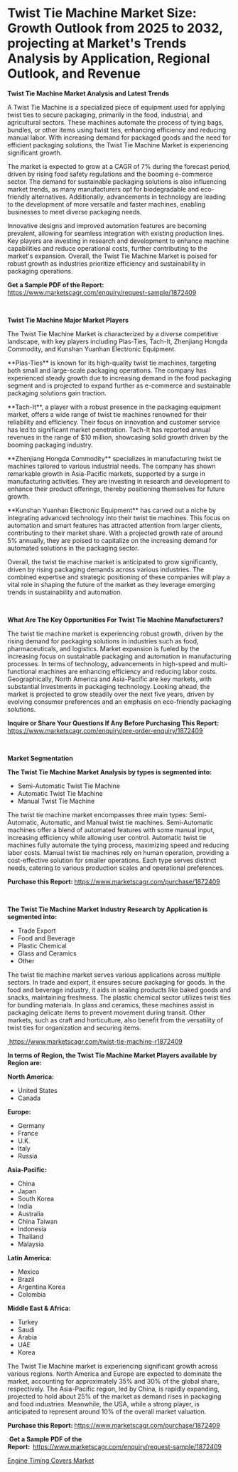 <p><h1>Twist Tie Machine Market Size: Growth Outlook from 2025 to 2032, projecting at Market's Trends Analysis by Application, Regional Outlook, and Revenue</h1></p><p><strong>Twist Tie Machine Market Analysis and Latest Trends</strong></p>
<p><p>A Twist Tie Machine is a specialized piece of equipment used for applying twist ties to secure packaging, primarily in the food, industrial, and agricultural sectors. These machines automate the process of tying bags, bundles, or other items using twist ties, enhancing efficiency and reducing manual labor. With increasing demand for packaged goods and the need for efficient packaging solutions, the Twist Tie Machine Market is experiencing significant growth.</p><p>The market is expected to grow at a CAGR of 7% during the forecast period, driven by rising food safety regulations and the booming e-commerce sector. The demand for sustainable packaging solutions is also influencing market trends, as many manufacturers opt for biodegradable and eco-friendly alternatives. Additionally, advancements in technology are leading to the development of more versatile and faster machines, enabling businesses to meet diverse packaging needs.</p><p>Innovative designs and improved automation features are becoming prevalent, allowing for seamless integration with existing production lines. Key players are investing in research and development to enhance machine capabilities and reduce operational costs, further contributing to the market's expansion. Overall, the Twist Tie Machine Market is poised for robust growth as industries prioritize efficiency and sustainability in packaging operations.</p></p>
<p><strong>Get a Sample PDF of the Report:&nbsp;</strong> <a href="https://www.marketscagr.com/enquiry/request-sample/1872409?utm_campaign=2126&utm_medium=2&utm_source=Github&utm_content=ia&utm_term=16022025&utm_id=twist-tie-machine">https://www.marketscagr.com/enquiry/request-sample/1872409</a></p>
<p>&nbsp;</p>
<p><strong>Twist Tie Machine Major Market Players</strong></p>
<p><p>The Twist Tie Machine Market is characterized by a diverse competitive landscape, with key players including Plas-Ties, Tach-It, Zhenjiang Hongda Commodity, and Kunshan Yuanhan Electronic Equipment. </p><p>**Plas-Ties** is known for its high-quality twist tie machines, targeting both small and large-scale packaging operations. The company has experienced steady growth due to increasing demand in the food packaging segment and is projected to expand further as e-commerce and sustainable packaging solutions gain traction.</p><p>**Tach-It**, a player with a robust presence in the packaging equipment market, offers a wide range of twist tie machines renowned for their reliability and efficiency. Their focus on innovation and customer service has led to significant market penetration. Tach-It has reported annual revenues in the range of $10 million, showcasing solid growth driven by the booming packaging industry.</p><p>**Zhenjiang Hongda Commodity** specializes in manufacturing twist tie machines tailored to various industrial needs. The company has shown remarkable growth in Asia-Pacific markets, supported by a surge in manufacturing activities. They are investing in research and development to enhance their product offerings, thereby positioning themselves for future growth.</p><p>**Kunshan Yuanhan Electronic Equipment** has carved out a niche by integrating advanced technology into their twist tie machines. This focus on automation and smart features has attracted attention from larger clients, contributing to their market share. With a projected growth rate of around 5% annually, they are poised to capitalize on the increasing demand for automated solutions in the packaging sector.</p><p>Overall, the twist tie machine market is anticipated to grow significantly, driven by rising packaging demands across various industries. The combined expertise and strategic positioning of these companies will play a vital role in shaping the future of the market as they leverage emerging trends in sustainability and automation.</p></p>
<p>&nbsp;</p>
<p><strong>What Are The Key Opportunities For Twist Tie Machine Manufacturers?</strong></p>
<p><p>The twist tie machine market is experiencing robust growth, driven by the rising demand for packaging solutions in industries such as food, pharmaceuticals, and logistics. Market expansion is fueled by the increasing focus on sustainable packaging and automation in manufacturing processes. In terms of technology, advancements in high-speed and multi-functional machines are enhancing efficiency and reducing labor costs. Geographically, North America and Asia-Pacific are key markets, with substantial investments in packaging technology. Looking ahead, the market is projected to grow steadily over the next five years, driven by evolving consumer preferences and an emphasis on eco-friendly packaging solutions.</p></p>
<p><strong>Inquire or Share Your Questions If Any Before Purchasing This Report:</strong> <a href="https://www.marketscagr.com/enquiry/pre-order-enquiry/1872409?utm_campaign=2126&utm_medium=2&utm_source=Github&utm_content=ia&utm_term=16022025&utm_id=twist-tie-machine">https://www.marketscagr.com/enquiry/pre-order-enquiry/1872409</a></p>
<p>&nbsp;</p>
<p><strong>Market Segmentation</strong></p>
<p><strong>The Twist Tie Machine Market Analysis by types is segmented into:</strong></p>
<p><ul><li>Semi-Automatic Twist Tie Machine</li><li>Automatic Twist Tie Machine</li><li>Manual Twist Tie Machine</li></ul></p>
<p><p>The twist tie machine market encompasses three main types: Semi-Automatic, Automatic, and Manual twist tie machines. Semi-Automatic machines offer a blend of automated features with some manual input, increasing efficiency while allowing user control. Automatic twist tie machines fully automate the tying process, maximizing speed and reducing labor costs. Manual twist tie machines rely on human operation, providing a cost-effective solution for smaller operations. Each type serves distinct needs, catering to various production scales and operational preferences.</p></p>
<p><strong>Purchase this Report:&nbsp;</strong><a href="https://www.marketscagr.com/purchase/1872409?utm_campaign=2126&utm_medium=2&utm_source=Github&utm_content=ia&utm_term=16022025&utm_id=twist-tie-machine">https://www.marketscagr.com/purchase/1872409</a></p>
<p>&nbsp;</p>
<p><strong>The Twist Tie Machine Market Industry Research by Application is segmented into:</strong></p>
<p><ul><li>Trade Export</li><li>Food and Beverage</li><li>Plastic Chemical</li><li>Glass and Ceramics</li><li>Other</li></ul></p>
<p><p>The twist tie machine market serves various applications across multiple sectors. In trade and export, it ensures secure packaging for goods. In the food and beverage industry, it aids in sealing products like baked goods and snacks, maintaining freshness. The plastic chemical sector utilizes twist ties for bundling materials. In glass and ceramics, these machines assist in packaging delicate items to prevent movement during transit. Other markets, such as craft and horticulture, also benefit from the versatility of twist ties for organization and securing items.</p></p>
<p><a href="https://www.marketscagr.com/twist-tie-machine-r1872409?utm_campaign=2126&utm_medium=2&utm_source=Github&utm_content=ia&utm_term=16022025&utm_id=twist-tie-machine">&nbsp;https://www.marketscagr.com/twist-tie-machine-r1872409</a></p>
<p><strong>In terms of Region, the Twist Tie Machine Market Players available by Region are:</strong></p>
<p>
    <p> <strong> North America: </strong>
        <ul>
            <li>United States</li>
            <li>Canada</li>
        </ul>
        </p> 
    <p> <strong> Europe: </strong>
        <ul>
            <li>Germany</li>
            <li>France</li>
            <li>U.K.</li>
            <li>Italy</li>
            <li>Russia</li>
        </ul>
        </p> 
    <p> <strong> Asia-Pacific: </strong>
        <ul>
            <li>China</li>
            <li>Japan</li>
            <li>South Korea</li>
            <li>India</li>
            <li>Australia</li>
            <li>China Taiwan</li>
            <li>Indonesia</li>
            <li>Thailand</li>
            <li>Malaysia</li>
        </ul>
        </p> 
    <p> <strong> Latin America: </strong>
        <ul>
            <li>Mexico</li>
            <li>Brazil</li>
            <li>Argentina Korea</li>
            <li>Colombia</li>
        </ul>
        </p> 
    <p> <strong> Middle East & Africa: </strong>
        <ul>
            <li>Turkey</li>
            <li>Saudi</li>
            <li>Arabia</li>
            <li>UAE</li>
            <li>Korea</li>
        </ul>
    </p>
    </p>
<p><p>The Twist Tie Machine market is experiencing significant growth across various regions. North America and Europe are expected to dominate the market, accounting for approximately 35% and 30% of the global share, respectively. The Asia-Pacific region, led by China, is rapidly expanding, projected to hold about 25% of the market as demand rises in packaging and food industries. Meanwhile, the USA, while a strong player, is anticipated to represent around 10% of the overall market valuation.</p></p>
<p><strong>Purchase this Report: </strong><a href="https://www.marketscagr.com/purchase/1872409?utm_campaign=2126&utm_medium=2&utm_source=Github&utm_content=ia&utm_term=16022025&utm_id=twist-tie-machine">https://www.marketscagr.com/purchase/1872409</a></p>
<p>&nbsp;<strong>Get a Sample PDF of the Report:&nbsp;&nbsp;</strong><a href="https://www.marketscagr.com/enquiry/request-sample/1872409?utm_campaign=2126&utm_medium=2&utm_source=Github&utm_content=ia&utm_term=16022025&utm_id=twist-tie-machine">https://www.marketscagr.com/enquiry/request-sample/1872409</a></p>
<p><strong></strong></p>
<p><p><a href="https://github.com/gukenneth26571/Market-Research-Report-List-1/blob/main/engine-timing-covers-market.md?utm_campaign=2126&utm_medium=2&utm_source=Github&utm_content=ia&utm_term=16022025&utm_id=twist-tie-machine">Engine Timing Covers Market</a></p></p>